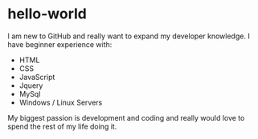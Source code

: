 # hello-world

I am new to GitHub and really want to expand my developer knowledge.
I have beginner experience with:
  - HTML
  - CSS
  - JavaScript
  - Jquery
  - MySql
  - Windows / Linux Servers

My biggest passion is development and coding and really would love to spend the rest of my life doing it.
